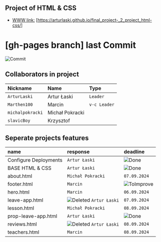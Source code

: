 ## Project of HTML & CSS 

 - [WWW link:](https://arturlaski.github.io/final_project-_2_project_html-css/) [https://arturlaski.github.io/final_project-_2_project_html-css/]


# [gh-pages branch] last Commit

![Commit](https://img.shields.io/github/last-commit/ArturLaski/final_project-_2_project_html-css/gh-pages)


## Collaborators in project


| Nickname | Name | Type     | 
| :-------- | :------- | :------- | 
| `ArturLaski` | Artur Łaski | `Leader` | 
| `Marthen100` | Marcin | `v-c Leader` | 
| `michalpokracki` | Michał Pokracki | ` ` | 
| `slavicBoy` | Krzysztof | ` ` | 

## Seperate projects features

| name | response | deadline     | 
| :-------- | :------- | :------- | 
| Configure Deployments | `Artur Łaski` | ![Done](https://img.shields.io/badge/done-green) | 
| BASE HTML & CSS | `Artur Łaski` | ![Done](https://img.shields.io/badge/done-green) | 
| about.html | `Michał Pokracki` | `07.09.2024 ` | 
| footer.html | `Marcin` | ![ToImprove](https://img.shields.io/badge/to-improve-orange) | 
| hero.html | `Marcin` | `06.09.2024 ` | 
| leave-app.html | ![Deleted](https://img.shields.io/badge/Krzysztof-is%20delete%20from%20project-red) `Artur Łaski` | `07.09.2024 ` | 
| lesson.html | `Michał Pokracki` | `08.09.2024 ` | 
| prop-leave-app.html | `Artur Łaski` | ![Done](https://img.shields.io/badge/done-green) | 
| reviews.html | ![Deleted](https://img.shields.io/badge/Krzysztof-is%20delete%20from%20project-red) `Artur Łaski` | `08.09.2024 ` | 
| teachers.html | `Marcin` | `08.09.2024 ` | 

